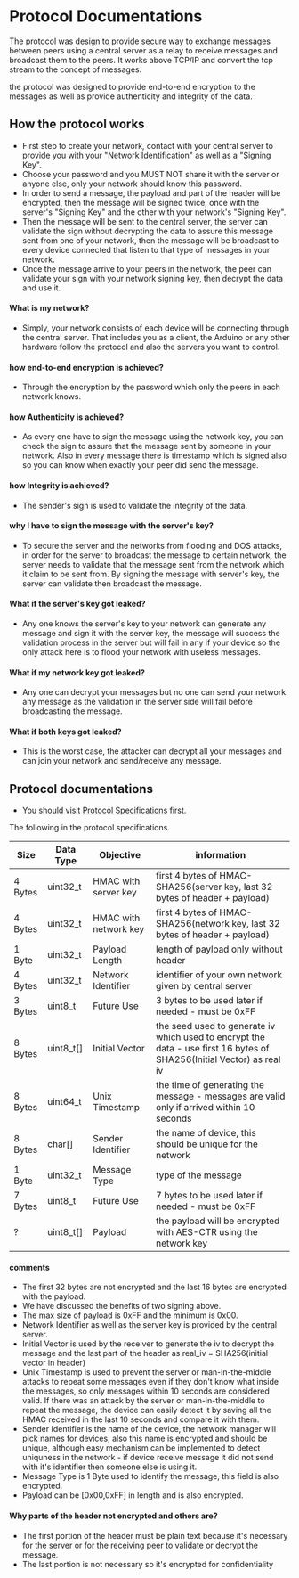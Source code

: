 # Protocol Documentations

The protocol was design to provide secure way to exchange messages between peers using a central server as a relay to receive messages and broadcast them to the peers. It works above TCP/IP and convert the tcp stream to the concept of messages.

the protocol was designed to provide end-to-end encryption to the messages as well as provide authenticity and integrity of the data.

## How the protocol works

 - First step to create your network, contact with your central server to provide you with your "Network Identification" as well as a "Signing Key".
 - Choose your password and you MUST NOT share it with the server or anyone else, only your network should know this password.
 - In order to send a message, the payload and part of the header will be encrypted, then the message will be signed twice, once with the server's "Signing Key" and the other with your network's "Signing Key".
 - Then the message will be sent to the central server, the server can validate the sign without decrypting the data to assure this message sent from one of your network, then the message will be broadcast to every device connected that listen to that type of messages in your network.
 - Once the message arrive to your peers in the network, the peer can validate your sign with your network signing key, then decrypt the data and use it.

#### What is my network?
 - Simply, your network consists of each device will be connecting through the central server. That includes you as a client, the Arduino or any other hardware follow the protocol and also the servers you want to control.

#### how end-to-end encryption is achieved?
 - Through the encryption by the password which only the peers in each network knows.
 
#### how Authenticity is achieved?
 - As every one have to sign the message using the network key, you can check the sign to assure that the message sent by someone in your network. Also in every message there is timestamp which is signed also so you can know when exactly your peer did send the message.

#### how Integrity is achieved?
 - The sender's sign is used to validate the integrity of the data.

#### why I have to sign the message with the server's key?
 - To secure the server and the networks from flooding and DOS attacks, in order for the server to broadcast the message to certain network, the server needs to validate that the message sent from the network which it claim to be sent from. By signing the message with server's key, the server can validate then broadcast the message.
 
#### What if the server's key got leaked?
 - Any one knows the server's key to your network can generate any message and sign it with the server key, the message will success the validation process in the server but will fail in any if your device so the only attack here is to flood your network with useless messages.

#### What if my network key got leaked?
 - Any one can decrypt your messages but no one can send your network any message as the validation in the server side will fail before broadcasting the message.

#### What if both keys got leaked?
 - This is the worst case, the attacker can decrypt all your messages and can join your network and send/receive any message.

## Protocol documentations
 - You should visit [Protocol Specifications](./protocol-specifications.md) first.
 
 The following in the protocol specifications.

| Size | Data Type | Objective | information |
| ------ | ------ | ------ | ------ |
| 4 Bytes | uint32_t | HMAC with server key | first 4 bytes of HMAC-SHA256(server key, last 32 bytes of header + payload) |
| 4 Bytes | uint32_t | HMAC with network key | first 4 bytes of HMAC-SHA256(network key, last 32 bytes of header + payload) |
| 1 Byte | uint32_t | Payload Length | length of payload only without header |
| 4 Bytes | uint32_t | Network Identifier | identifier of your own network given by central server |
| 3 Bytes | uint8_t | Future Use | 3 bytes to be used later if needed - must be 0xFF |
| 8 Bytes | uint8_t[] | Initial Vector | the seed used to generate iv which used to encrypt the data - use first 16 bytes of SHA256(Initial Vector) as real iv |
| 8 Bytes | uint64_t | Unix Timestamp | the time of generating the message - messages are valid only if arrived within 10 seconds |
| 8 Bytes | char[] | Sender Identifier | the name of device, this should be unique for the network |
| 1 Byte | uint32_t | Message Type | type of the message |
| 7 Bytes | uint8_t | Future Use | 7 bytes to be used later if needed - must be 0xFF |
| ? | uint8_t[] | Payload | the payload will be encrypted with AES-CTR using the network key |
 
 #### comments
 - The first 32 bytes are not encrypted and the last 16 bytes are encrypted with the payload.
 - We have discussed the benefits of two signing above.
 - The max size of payload is 0xFF and the minimum is 0x00.
 - Network Identifier as well as the server key is provided by the central server.
 - Initial Vector is used by the receiver to generate the iv to decrypt the message and the last part of the header as real_iv = SHA256(initial vector in header)
 - Unix Timestamp is used to prevent the server or man-in-the-middle attacks to repeat some messages even if they don't know what inside the messages, so only messages within 10 seconds are considered valid. If there was an attack by the server or man-in-the-middle to repeat the message, the device can easily detect it by saving all the HMAC received in the last 10 seconds and compare it with them.
 - Sender Identifier is the name of the device, the network manager will pick names for devices, also this name is encrypted and should be unique, although easy mechanism can be implemented to detect uniquness in the network - if device receive message it did not send with it's identifier then someone else is using it.
 - Message Type	is 1 Byte used to identify the message, this field is also encrypted.
 - Payload can be [0x00,0xFF] in length and is also encrypted.
 
#### Why parts of the header not encrypted and others are?
 - The first portion of the header must be plain text because it's necessary for the server or for the receiving peer to validate or decrypt the message.
 - The last portion is not necessary so it's encrypted for confidentiality
